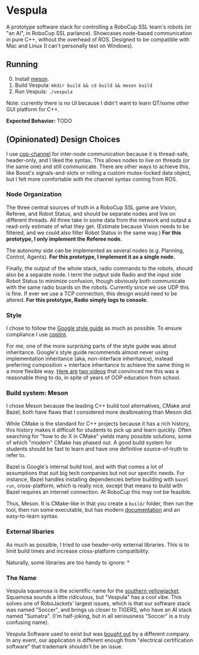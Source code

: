 # Vespula

A prototype software stack for controlling a RoboCup SSL team's robots (or
"an AI", in RoboCup SSL parlance). Showcases node-based communication in pure
C++, without the overhead of ROS. Designed to be compatible with Mac and Linux
(I can't personally test on Windows).

## Running

0. Install [meson](https://mesonbuild.com/Getting-meson.html).
1. Build Vespula: `mkdir build && cd build && meson build`
2. Run Vespula: `./vespula`

Note: currently there is no UI because I didn't want to learn QT/some other GUI
platform for C++.

**Expected Behavior:** TODO

## (Opinionated) Design Choices

I use [cpp-channel](https://github.com/andreiavrammsd/cpp-channel) for
inter-node communication because it is thread-safe, header-only, and I liked
the syntax. This allows nodes to live on threads (or the same one) and still
communicate. There are other ways to achieve this, like Boost's
signals-and-slots or rolling a custom mutex-locked data object, but I felt more
comfortable with the channel syntax coming from ROS.

### Node Organization

The three central sources of truth in a RoboCup SSL game are Vision, Referee, and
Robot Status, and should be separate nodes and live on different threads. All
three take in some data from the network and output a read-only estimate of
what they get. (Estimate because Vision needs to be filtered, and we could also
filter Robot Status in the same way.) **For this prototype, I only implement
the Referee node.**

The autonomy side can be implemented as several nodes (e.g. Planning, Control,
Agents). **For this prototype, I implement it as a single node.**

Finally, the output of the whole stack, radio commands to the robots, should
also be a separate node. I term the output side Radio and the input side Robot
Status to minimize confusion, though obviously both communicate with the same
radio boards on the robots. Currently since we use UDP this is fine. If ever we
use a TCP connection, this design would need to be altered. **For this
prototype, Radio simply logs to console.**

### Style

I chose to follow the [Google style
guide](https://google.github.io/styleguide/cppguide.html) as much as possible.
To ensure compliance I use [cpplint](https://github.com/cpplint/cpplint).

For me, one of the more surprising parts of the style guide was about
inheritance. Google's style guide recommends almost never using implementation
inheritance (aka, non-interface inheritance), instead preferring composition +
interface inheritance to achieve the same thing in a more flexible way. [Here
are](https://youtu.be/hxGOiiR9ZKg) [two videos](https://youtu.be/wfMtDGfHWpA)
that convinced me this was a reasonable thing to do, in spite of years of OOP
education from school.

### Build system: Meson

I chose Meson because the leading C++ build tool alternatives, CMake and Bazel,
both have flaws that I considered more dealbreaking than Meson did.

While CMake is the standard for C++ projects because it has a rich history,
this history makes it difficult for students to pick up and learn quickly.
Often searching for "how to do X in CMake" yields many possible solutions, some
of which "modern" CMake has phased out. A good build system for students should
be fast to learn and have one definitive source-of-truth to refer to.

Bazel is Google's internal build tool, and with that comes a lot of assumptions
that suit big tech companies but not our specific needs. For instance, Bazel
handles installing dependencies before building with `bazel run`,
cross-platform, which is really nice, except that means to build with Bazel
requires an internet connection. At RoboCup this may not be feasible.

Thus, Meson. It is CMake-like in that you create a `build/` folder, then run
the tool, then run some executable, but has modern
[documentation](https://mesonbuild.com/) and an
easy-to-learn syntax.

### External libaries

As much as possible, I tried to use header-only external libraries. This is to
limit build times and increase cross-platform compatibility.

Naturally, some libraries are too handy to ignore:
 * 

### The Name

Vespula squamosa is the scientific name for the [southern
yellowjacket](https://en.wikipedia.org/wiki/Vespula_squamosa). Squamosa sounds
a little ridiculous, but "Vespula" has a cool vibe. This solves one of
RoboJackets' largest issues, which is that our software stack was named
"Soccer", and brings us closer to TIGERS, who have an AI stack named "Sumatra".
(I'm half-joking, but in all seriousness "Soccer" is a truly confusing name).

Vespula Software used to exist but was [bought
out](https://vespulav2.azurewebsites.net/) by a different company. In any
event, our application is different enough from "electrical certification
software" that trademark shouldn't be an issue.
